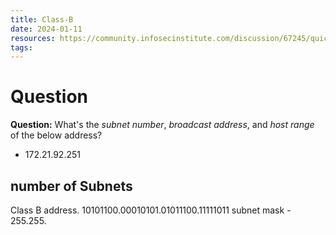 ```yaml
---
title: Class-B
date: 2024-01-11
resources: https://community.infosecinstitute.com/discussion/67245/quick-subnetting-all-in-your-head
tags:
---
```

# Question

**Question:** What's the 
*subnet number*, 
*broadcast address*, and 
*host range* of the below address?
- 172.21.92.251
## number of Subnets

Class B address.
10101100.00010101.01011100.11111011
subnet mask - 255.255.
